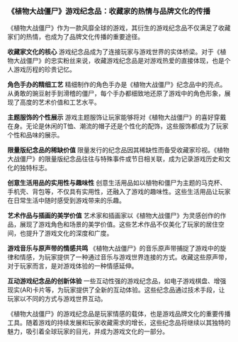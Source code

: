 ### 《植物大战僵尸》游戏纪念品：收藏家的热情与品牌文化的传播

《植物大战僵尸》作为一款风靡全球的游戏，其衍生的游戏纪念品不仅满足了收藏家们的热情，也成为了品牌文化传播的重要途径。

**收藏家文化的核心**
游戏纪念品成为了连接玩家与游戏世界的实体桥梁。对于《植物大战僵尸》的忠实粉丝来说，收藏游戏纪念品是对游戏热爱的直接体现，也是个人游戏历程的珍贵记忆。

**角色手办的精细工艺**
精细制作的角色手办是《植物大战僵尸》纪念品中的亮点。从勇敢的豌豆射手到滑稽的僵尸，每个手办都细致地还原了游戏中的角色形象，展现了高度的艺术价值和工艺水平。

**主题服饰的个性展示**
游戏主题服饰让玩家能够将对《植物大战僵尸》的喜好穿戴在身。无论是休闲的T恤、潮流的帽子还是个性化的配饰，这些服饰都成为了玩家个性和品味的展示。

**限量版纪念品的稀缺价值**
限量发行的纪念品因其稀缺性而备受收藏家珍视。《植物大战僵尸》的限量版纪念品往往与特殊事件或节日相关联，成为记录游戏历史和文化的独特标志。

**创意生活用品的实用性与趣味性**
创意生活用品如以植物和僵尸为主题的马克杯、手机壳、背包等，不仅具有实用性，还融入了游戏的趣味性。这些生活用品让玩家在日常生活中随时感受到游戏带来的乐趣。

**艺术作品与插画的美学价值**
艺术家和插画家以《植物大战僵尸》为灵感创作的作品，展现了游戏角色和场景的美学价值。这些艺术作品不仅美化了玩家的居住空间，也提升了游戏文化的深度和广度。

**游戏音乐与原声带的情感共鸣**
《植物大战僵尸》的音乐原声带捕捉了游戏中的旋律和情感，为玩家提供了一种通过音乐与游戏世界连接的方式。收藏这些原声带，对于玩家而言，是对游戏体验的一种情感延伸。

**互动游戏纪念品的创新体验**
一些互动性强的游戏纪念品，如电子游戏棋盘、增强现实(AR)卡片等，为玩家提供了全新的互动体验。这些纪念品通过技术手段，让玩家以不同的方式与游戏世界互动。

《植物大战僵尸》的游戏纪念品是玩家情感的载体，也是游戏品牌文化的重要传播工具。随着游戏的持续发展和玩家收藏需求的增长，这些纪念品将继续以其独特的魅力，吸引着全球玩家的目光，并成为游戏文化的一部分。